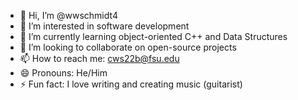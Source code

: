 - 👋 Hi, I’m @wwschmidt4
- 👀 I’m interested in software development
- 🌱 I’m currently learning object-oriented C++ and Data Structures
- 💞️ I’m looking to collaborate on open-source projects
- 📫 How to reach me: cws22b@fsu.edu
- 😄 Pronouns: He/Him
- ⚡ Fun fact: I love writing and creating music (guitarist)

<!---
wwschmidt4/wwschmidt4 is a ✨ special ✨ repository because its `README.md` (this file) appears on your GitHub profile.
You can click the Preview link to take a look at your changes.
--->
